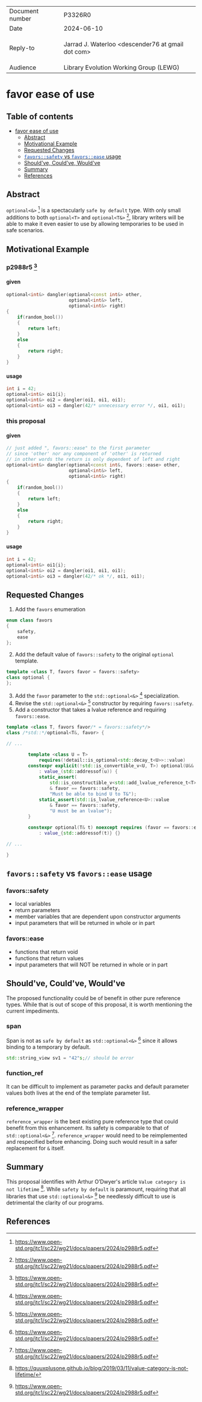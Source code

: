 <style type="text/css">
ins { background-color: #CCFFCC }
s { background-color: #FFCACA }
blockquote { color: inherit !important }
</style>

<table>
<tr>
<td>Document number</td>
<td>P3326R0</td>
</tr>
<tr>
<td>Date</td>
<td>2024-06-10</td>
</tr>
<tr>
<td>Reply-to</td>
<td>

Jarrad J. Waterloo &lt;descender76 at gmail dot com&gt;

</td>
</tr>
<tr>
<td>Audience</td>
<td>Library Evolution Working Group (LEWG)</td>
</tr>
</table>

# favor ease of use

<style>
.inline-link
{
    font-size: small;
    margin-top: -2.8em;
    margin-right: 4px;
    text-align: right;
    font-weight: bold;
}

code
{
    font-family: "Fira Code", monospace !important;
    font-size: 0.87em;
}

.sourceCode
{
    font-size: 0.95em;
}

a code
{
    color: #0645ad;
}
</style>

## Table of contents

- [favor ease of use](#favor-ease-of-use)
  - [Abstract](#Abstract)
  - [Motivational Example](#Motivational-Example)
  - [Requested Changes](#Requested-Changes)
  - [`favors::safety` vs `favors::ease` usage](#favorssafety-vs-favorsease-usage)
  - [Should've, Could've, Would've](#Shouldve-Couldve-Wouldve)
  - [Summary](#Summary)
  - [References](#References)

## Abstract

`optional<&>` [^p2988r5] is a spectacularly `safe by default` type. With only small additions to both `optional<T>` and `optional<T&>` [^p2988r5], library writers will be able to make it even easier to use by allowing temporaries to be used in safe scenarios.

## Motivational Example

### p2988r5 [^p2988r5]

#### given

```cpp
optional<int&> dangler(optional<const int&> other,
                       optional<int&> left,
                       optional<int&> right)
{
    if(random_bool())
    {
        return left;
    }
    else
    {
        return right;
    }
}
```

#### usage

```cpp
int i = 42;
optional<int&> oi1{i};
optional<int&> oi2 = dangler(oi1, oi1, oi1);
optional<int&> oi3 = dangler(42/* unnecessary error */, oi1, oi1);
```

### this proposal

#### given

```cpp
// just added ", favors::ease" to the first parameter
// since 'other' nor any component of 'other' is returned
// in other words the return is only dependent of left and right
optional<int&> dangler(optional<const int&, favors::ease> other,
                       optional<int&> left,
                       optional<int&> right)
{
    if(random_bool())
    {
        return left;
    }
    else
    {
        return right;
    }
}
```

#### usage

```cpp
int i = 42;
optional<int&> oi1{i};
optional<int&> oi2 = dangler(oi1, oi1, oi1);
optional<int&> oi3 = dangler(42/* ok */, oi1, oi1);
```

## Requested Changes

1. Add the `favors` enumeration

```cpp
enum class favors
{
    safety,
    ease
};
```

2. Add the default value of `favors::safety` to the original `optional` template.

```cpp
template <class T, favors favor = favors::safety>
class optional {
};
```

3. Add the `favor` parameter to the `std::optional<&>` [^p2988r5] specialization.
1. Revise the `std::optional<&>` [^p2988r5] constructor by requiring `favors::safety`.
1. Add a constructor that takes a lvalue reference and requiring `favors::ease`.

```cpp
template <class T, favors favor/* = favors::safety*/>
class /*std::*/optional<T&, favor> {

// ...

        template <class U = T>
            requires(!detail::is_optional<std::decay_t<U>>::value)
        constexpr explicit(!std::is_convertible_v<U, T>) optional(U&& u) noexcept requires (favor == favors::safety)
            : value_(std::addressof(u)) {
            static_assert(
                std::is_constructible_v<std::add_lvalue_reference_t<T>, U>
                & favor == favors::safety,
                "Must be able to bind U to T&");
            static_assert(std::is_lvalue_reference<U>::value
                & favor == favors::safety,
                "U must be an lvalue");
        }

        constexpr optional(T& t) noexcept requires (favor == favors::ease)
            : value_{std::addressof(t)} {}

// ...

}
```

## `favors::safety` vs `favors::ease` usage

### favors::safety

* local variables
* return parameters
* member variables that are dependent upon constructor arguments
* input parameters that will be returned in whole or in part

### favors::ease

* functions that return void
* functions that return values
* input parameters that will NOT be returned in whole or in part

##  Should've, Could've, Would've

The proposed functionality could be of benefit in other pure reference types. While that is out of scope of this proposal, it is worth mentioning the current impediments.

### span

Span is not as `safe by default` as `std::optional<&>` [^p2988r5] since it allows binding to a temporary by default.

```cpp
std::string_view sv1 = "42"s;// should be error
```

### function_ref

It can be difficult to implement as parameter packs and default parameter values both lives at the end of the template parameter list. 

### reference_wrapper

`reference_wrapper` is the best existing pure reference type that could benefit from this enhancement. Its safety is comparable to that of `std::optional<&>` [^p2988r5]. `reference_wrapper` would need to be reimplemented and respecified before enhancing. Doing such would result in a safer replacement for `&` itself.

## Summary

This proposal identifies with Arthur O’Dwyer's article `Value category is not lifetime` [^value-category-is-not-lifetime]. While `safety by default` is paramount, requiring that all libraries that use `std::optional<&>` [^p2988r5] be needlessly difficult to use is detrimental the clarity of our programs.

## References
<!--std::optional<T&>-->
[^p2988r5]: <https://www.open-std.org/jtc1/sc22/wg21/docs/papers/2024/p2988r5.pdf>
<!--Value category is not lifetime-->
[^value-category-is-not-lifetime]: <https://quuxplusone.github.io/blog/2019/03/11/value-category-is-not-lifetime/>
